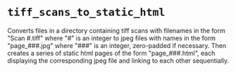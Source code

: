 # `tiff_scans_to_static_html`

Converts files in a directory containing tiff scans with filenames in the form "Scan #.tiff" where "#" is an integer to jpeg files with names in the form "page_###.jpg" where "###" is an integer, zero-padded if necessary. Then creates a series of static html pages of the form "page_###.html", each displaying the corresponding jpeg file and linking to each other sequentially.